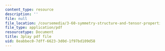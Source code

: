 ```yaml
---
content_type: resource
description: ''
file: null
file_location: /coursemedia/3-60-symmetry-structure-and-tensor-properties-of-materials-fall-2005/8eabbec07dff66233d0d1f97bd109d58_FEsKwINx--I.pdf
file_type: application/pdf
resourcetype: Document
title: 3play pdf file
uid: 8eabbec0-7dff-6623-3d0d-1f97bd109d58
---
```

